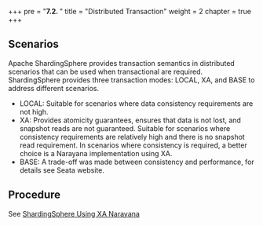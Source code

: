 +++
pre = "<b>7.2. </b>"
title = "Distributed Transaction"
weight = 2
chapter = true
+++

## Scenarios

Apache ShardingSphere provides transaction semantics in distributed scenarios that can be used when transactional are required.
ShardingSphere provides three transaction modes: LOCAL, XA, and BASE to address different scenarios.
- LOCAL: Suitable for scenarios where data consistency requirements are not high.
- XA: Provides atomicity guarantees, ensures that data is not lost, and snapshot reads are not guaranteed. Suitable for scenarios where consistency requirements are relatively high and there is no snapshot read requirement. In scenarios where consistency is required, a better choice is a Narayana implementation using XA.
- BASE: A trade-off was made between consistency and performance, for details see Seata website.

## Procedure

See [ShardingSphere Using XA Narayana](en/user-manual/shardingsphere-jdbc/special-api/transaction/narayana/)
